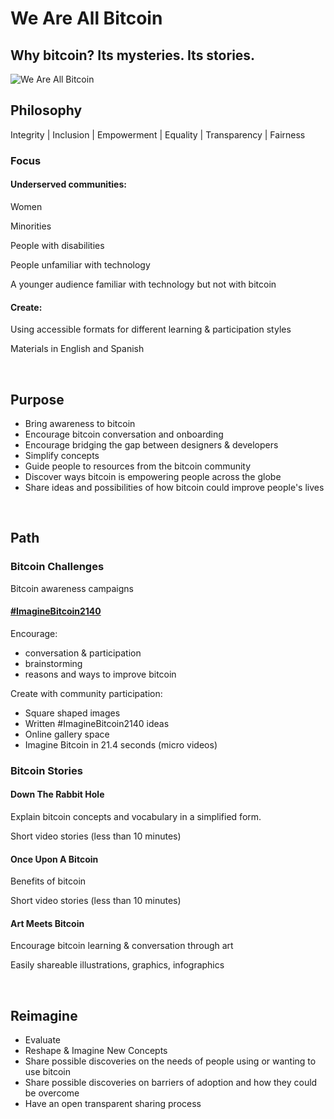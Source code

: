 <h1>We Are All Bitcoin</h1>
<h2>Why bitcoin? Its mysteries. Its stories.</h2>
<img src="https://onyxandalexa.com/images/bitcoin/we-are-all-bitcoin/we-are-all-bitcoin.png" alt="We Are All Bitcoin" title="We Are All Bitcoin"/>
<h2>Philosophy</h2>
<p>Integrity | Inclusion | Empowerment | Equality | Transparency | Fairness</p>
<h3>Focus</h3>
<h4>Underserved communities:</h4>
<p>Women</p>
<p>Minorities</p>
<p>People with disabilities</p>
<p>People unfamiliar with technology</p>
<p>A younger audience familiar with technology but not with bitcoin</p>
<h4>Create:</h4>
<p>Using accessible formats for different learning & participation styles</p>
<p>Materials in English and Spanish</p>
<br>

<h2>Purpose</h2>
<ul>
  <li>Bring awareness to bitcoin</li>
  <li>Encourage bitcoin conversation and onboarding</li>
  <li>Encourage bridging the gap between designers & developers</li>
  <li>Simplify concepts</li>
  <li>Guide people to resources from the bitcoin community</li>
  <li>Discover ways bitcoin is empowering people across the globe</li>
  <li>Share ideas and possibilities of how bitcoin could improve people's lives</li>
</ul>
<br>
<h2>Path</h2>
<h3>Bitcoin Challenges</h3>
<p>Bitcoin awareness campaigns</p>
<h4><a href="https://github.com/AlexaAker/weareallbitcoin/wiki/Imagine-Bitcoin-2140" title="Imagine Bitcoin 2140 GitHub Wiki" alt="Imagine Bitcoin 2140 GitHub Wiki">#ImagineBitcoin2140</a></h4>
<p>Encourage:</p>
<ul>
  <li>conversation & participation</li>
  <li>brainstorming</li>
  <li>reasons and ways to improve bitcoin</li>
</ul>
<p>Create with community participation:</p>
<ul>
  <li>Square shaped images</li>
  <li>Written #ImagineBitcoin2140 ideas</li>
  <li>Online gallery space</li>  
  <li>Imagine Bitcoin in 21.4 seconds (micro videos)</li>
</ul>
<h3>Bitcoin Stories</h3>
<h4>Down The Rabbit Hole</h4>
<p>Explain bitcoin concepts and vocabulary in a simplified form.</p>
<p>Short video stories (less than 10 minutes)</p>
<h4>Once Upon A Bitcoin</h4>
<p>Benefits of bitcoin</p>
<p>Short video stories (less than 10 minutes)</p>
<h4>Art Meets Bitcoin</h4>
<p>Encourage bitcoin learning & conversation through art</p>
<p>Easily shareable illustrations, graphics, infographics</p>
<br>
<h2>Reimagine</h2>
<ul>
  <li>Evaluate</li>
  <li>Reshape & Imagine New Concepts</li>
  <li>Share possible discoveries on the needs of people using or wanting to use bitcoin</li>
  <li>Share possible discoveries on barriers of adoption and how they could be overcome</li>
  <li>Have an open transparent sharing process</li>
</ul>
